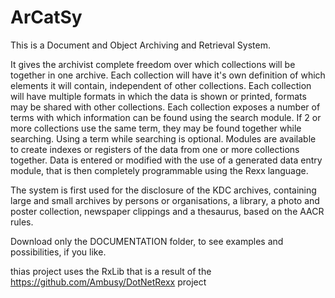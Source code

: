 # ArCatSy
This is a Document and Object Archiving and Retrieval System.

It gives the archivist complete freedom over which collections will be together in one archive. 
Each collection will have it's own definition of which elements it will contain, independent of other collections.
Each collection will have multiple formats in which the data is shown or printed, formats may be shared with other collections.
Each collection exposes a number of terms with which information can be found using the search module. If 2 or more collections
use the same term, they may be found together while searching. Using a term while searching is optional.
Modules are available to create indexes or registers of the data from one or more collections together.
Data is entered or modified with the use of a generated data entry module, that is then completely programmable using the Rexx language.

The system is first used for the disclosure of the KDC archives, containing large and small archives by persons or organisations, 
a library, a photo and poster collection, newspaper clippings and a thesaurus, based on the AACR rules.

Download only the DOCUMENTATION folder, to see examples and possibilities, if you like.


thias project uses the RxLib that is a result of the https://github.com/Ambusy/DotNetRexx project

